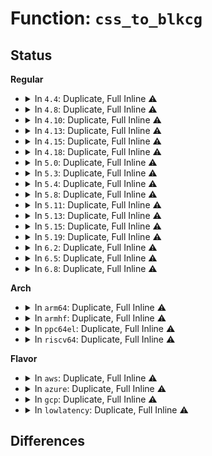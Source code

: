 # Function: <code>css_to_blkcg</code>

## Status
<b>Regular</b>
<ul>
<li>
<details>
<summary>In <code>4.4</code>: Duplicate, Full Inline ⚠️</summary>

**Collision:** Static Duplication

**Inline:** Full

**Transformation:** False

**Instances:**

```
In mm/backing-dev.c (0)
Location: include/linux/blk-cgroup.h:221
Inline: True
```
```
In block/blk-core.c (0)
Location: include/linux/blk-cgroup.h:221
Inline: True
```
```
In block/blk-cgroup.c (ffffffff813d7c99)
Location: include/linux/blk-cgroup.h:221
Inline: True
Inline callers:
  - block/blk-cgroup.c:blkg_create
```
```
In block/blk-throttle.c (0)
Location: include/linux/blk-cgroup.h:221
Inline: True
```
```
In block/cfq-iosched.c (ffffffff813de699)
Location: include/linux/blk-cgroup.h:221
Inline: True
Inline callers:
  - block/cfq-iosched.c:cfq_print_weight
  - block/cfq-iosched.c:cfq_print_leaf_weight
  - block/cfq-iosched.c:cfq_print_weight_on_dfl
```
</details>
</li>
<li>
<details>
<summary>In <code>4.8</code>: Duplicate, Full Inline ⚠️</summary>

**Collision:** Static Duplication

**Inline:** Full

**Transformation:** False

**Instances:**

```
In mm/backing-dev.c (0)
Location: include/linux/blk-cgroup.h:221
Inline: True
```
```
In block/blk-core.c (0)
Location: include/linux/blk-cgroup.h:221
Inline: True
```
```
In block/blk-cgroup.c (ffffffff8141d99d)
Location: include/linux/blk-cgroup.h:221
Inline: True
Inline callers:
  - block/blk-cgroup.c:blkg_create
```
```
In block/blk-throttle.c (0)
Location: include/linux/blk-cgroup.h:221
Inline: True
```
```
In block/cfq-iosched.c (ffffffff8142483b)
Location: include/linux/blk-cgroup.h:221
Inline: True
Inline callers:
  - block/cfq-iosched.c:cfq_print_weight_on_dfl
  - block/cfq-iosched.c:cfq_print_leaf_weight
  - block/cfq-iosched.c:cfq_print_weight
```
</details>
</li>
<li>
<details>
<summary>In <code>4.10</code>: Duplicate, Full Inline ⚠️</summary>

**Collision:** Static Duplication

**Inline:** Full

**Transformation:** False

**Instances:**

```
In mm/backing-dev.c (0)
Location: include/linux/blk-cgroup.h:221
Inline: True
```
```
In block/blk-core.c (0)
Location: include/linux/blk-cgroup.h:221
Inline: True
```
```
In block/blk-cgroup.c (ffffffff81438f5d)
Location: include/linux/blk-cgroup.h:221
Inline: True
Inline callers:
  - block/blk-cgroup.c:blkg_create
```
```
In block/blk-throttle.c (0)
Location: include/linux/blk-cgroup.h:221
Inline: True
```
```
In block/cfq-iosched.c (ffffffff81440248)
Location: include/linux/blk-cgroup.h:221
Inline: True
Inline callers:
  - block/cfq-iosched.c:cfq_print_weight_on_dfl
  - block/cfq-iosched.c:cfq_print_leaf_weight
  - block/cfq-iosched.c:cfq_print_weight
```
</details>
</li>
<li>
<details>
<summary>In <code>4.13</code>: Duplicate, Full Inline ⚠️</summary>

**Collision:** Static Duplication

**Inline:** Full

**Transformation:** False

**Instances:**

```
In mm/backing-dev.c (0)
Location: include/linux/blk-cgroup.h:221
Inline: True
```
```
In block/blk-core.c (0)
Location: include/linux/blk-cgroup.h:221
Inline: True
```
```
In block/blk-cgroup.c (ffffffff814479fc)
Location: include/linux/blk-cgroup.h:221
Inline: True
Inline callers:
  - block/blk-cgroup.c:blkg_conf_prep
  - block/blk-cgroup.c:blkg_conf_prep
  - block/blk-cgroup.c:blkg_lookup_create
  - block/blk-cgroup.c:blkg_create
```
```
In block/blk-throttle.c (0)
Location: include/linux/blk-cgroup.h:221
Inline: True
```
```
In block/cfq-iosched.c (ffffffff8144f4cd)
Location: include/linux/blk-cgroup.h:221
Inline: True
Inline callers:
  - block/cfq-iosched.c:cfq_print_weight_on_dfl
  - block/cfq-iosched.c:__cfq_set_weight
  - block/cfq-iosched.c:cfq_print_leaf_weight
  - block/cfq-iosched.c:cfq_print_weight
```
</details>
</li>
<li>
<details>
<summary>In <code>4.15</code>: Duplicate, Full Inline ⚠️</summary>

**Collision:** Static Duplication

**Inline:** Full

**Transformation:** False

**Instances:**

```
In mm/backing-dev.c (0)
Location: include/linux/blk-cgroup.h:223
Inline: True
```
```
In block/blk-core.c (0)
Location: include/linux/blk-cgroup.h:223
Inline: True
```
```
In block/blk-mq.c (0)
Location: include/linux/blk-cgroup.h:223
Inline: True
```
```
In block/blk-cgroup.c (ffffffff814745fc)
Location: include/linux/blk-cgroup.h:223
Inline: True
Inline callers:
  - block/blk-cgroup.c:blkg_conf_prep
  - block/blk-cgroup.c:blkg_conf_prep
  - block/blk-cgroup.c:blkg_lookup_create
  - block/blk-cgroup.c:blkg_create
```
```
In block/blk-throttle.c (0)
Location: include/linux/blk-cgroup.h:223
Inline: True
```
```
In block/cfq-iosched.c (ffffffff8147b60d)
Location: include/linux/blk-cgroup.h:223
Inline: True
Inline callers:
  - block/cfq-iosched.c:cfq_print_weight_on_dfl
  - block/cfq-iosched.c:__cfq_set_weight
  - block/cfq-iosched.c:cfq_print_leaf_weight
  - block/cfq-iosched.c:cfq_print_weight
```
</details>
</li>
<li>
<details>
<summary>In <code>4.18</code>: Duplicate, Full Inline ⚠️</summary>

**Collision:** Static Duplication

**Inline:** Full

**Transformation:** False

**Instances:**

```
In mm/backing-dev.c (ffffffff81218d27)
Location: include/linux/blk-cgroup.h:224
Inline: True
Inline callers:
  - mm/backing-dev.c:wb_get_create
```
```
In block/blk-core.c (ffffffff81482960)
Location: include/linux/blk-cgroup.h:224
Inline: True
Inline callers:
  - block/blk-core.c:generic_make_request_checks
  - block/blk-core.c:get_request
```
```
In block/blk-mq.c (ffffffff8148eb54)
Location: include/linux/blk-cgroup.h:224
Inline: True
Inline callers:
  - block/blk-mq.c:blk_mq_bio_to_request
```
```
In block/blk-cgroup.c (ffffffff814a8975)
Location: include/linux/blk-cgroup.h:224
Inline: True
Inline callers:
  - block/blk-cgroup.c:blkcg_css_free
  - block/blk-cgroup.c:blkcg_css_offline
  - block/blk-cgroup.c:blkcg_print_stat
  - block/blk-cgroup.c:blkg_conf_prep
  - block/blk-cgroup.c:blkg_conf_prep
  - block/blk-cgroup.c:blkg_rwstat_recursive_sum
  - block/blk-cgroup.c:blkg_stat_recursive_sum
  - block/blk-cgroup.c:blkg_print_stat_ios_recursive
  - block/blk-cgroup.c:blkg_print_stat_bytes_recursive
  - block/blk-cgroup.c:blkg_print_stat_ios
  - block/blk-cgroup.c:blkg_print_stat_bytes
  - block/blk-cgroup.c:blkcg_reset_stats
  - block/blk-cgroup.c:blkg_lookup_create
  - block/blk-cgroup.c:blkg_lookup_create
  - block/blk-cgroup.c:blkg_create
  - block/blk-cgroup.c:blkg_create
```
```
In block/blk-throttle.c (ffffffff814ad020)
Location: include/linux/blk-cgroup.h:224
Inline: True
Inline callers:
  - block/blk-throttle.c:blk_throtl_drain
  - block/blk-throttle.c:throtl_upgrade_state
  - block/blk-throttle.c:tg_set_limit
  - block/blk-throttle.c:tg_print_limit
  - block/blk-throttle.c:tg_conf_updated
  - block/blk-throttle.c:tg_print_conf_uint
  - block/blk-throttle.c:tg_print_conf_u64
```
```
In block/cfq-iosched.c (ffffffff814b2767)
Location: include/linux/blk-cgroup.h:224
Inline: True
Inline callers:
  - block/cfq-iosched.c:cfq_set_request
  - block/cfq-iosched.c:cfq_get_queue
  - block/cfq-iosched.c:cfq_print_weight_on_dfl
  - block/cfq-iosched.c:cfqg_print_stat_sectors_recursive
  - block/cfq-iosched.c:cfqg_print_stat_sectors
  - block/cfq-iosched.c:cfqg_print_rwstat_recursive
  - block/cfq-iosched.c:cfqg_print_stat_recursive
  - block/cfq-iosched.c:cfqg_print_rwstat
  - block/cfq-iosched.c:cfqg_print_stat
  - block/cfq-iosched.c:__cfq_set_weight
  - block/cfq-iosched.c:cfq_print_leaf_weight
  - block/cfq-iosched.c:cfq_print_weight
  - block/cfq-iosched.c:cfqg_print_leaf_weight_device
  - block/cfq-iosched.c:cfqg_print_weight_device
```
</details>
</li>
<li>
<details>
<summary>In <code>5.0</code>: Duplicate, Full Inline ⚠️</summary>

**Collision:** Static Duplication

**Inline:** Full

**Transformation:** False

**Instances:**

```
In mm/backing-dev.c (ffffffff8122bb77)
Location: include/linux/blk-cgroup.h:250
Inline: True
Inline callers:
  - mm/backing-dev.c:wb_get_create
  - mm/backing-dev.c:cgwb_release_workfn
```
```
In block/bio.c (ffffffff814982fa)
Location: include/linux/blk-cgroup.h:250
Inline: True
Inline callers:
  - block/bio.c:bio_associate_blkg_from_css
```
```
In block/blk-cgroup.c (ffffffff814c3389)
Location: include/linux/blk-cgroup.h:250
Inline: True
Inline callers:
  - block/blk-cgroup.c:blkcg_maybe_throttle_current
  - block/blk-cgroup.c:blkcg_css_free
  - block/blk-cgroup.c:blkcg_css_offline
  - block/blk-cgroup.c:blkcg_print_stat
  - block/blk-cgroup.c:blkg_conf_prep
  - block/blk-cgroup.c:blkg_conf_prep
  - block/blk-cgroup.c:blkg_rwstat_recursive_sum
  - block/blk-cgroup.c:blkg_stat_recursive_sum
  - block/blk-cgroup.c:blkg_print_stat_ios_recursive
  - block/blk-cgroup.c:blkg_print_stat_bytes_recursive
  - block/blk-cgroup.c:blkg_print_stat_ios
  - block/blk-cgroup.c:blkg_print_stat_bytes
  - block/blk-cgroup.c:blkcg_reset_stats
  - block/blk-cgroup.c:blkg_create
  - block/blk-cgroup.c:blkg_create
```
```
In block/blk-throttle.c (ffffffff814c73b0)
Location: include/linux/blk-cgroup.h:250
Inline: True
Inline callers:
  - block/blk-throttle.c:blk_throtl_drain
  - block/blk-throttle.c:throtl_upgrade_state
  - block/blk-throttle.c:tg_set_limit
  - block/blk-throttle.c:tg_print_limit
  - block/blk-throttle.c:tg_conf_updated
  - block/blk-throttle.c:tg_print_conf_uint
  - block/blk-throttle.c:tg_print_conf_u64
```
</details>
</li>
<li>
<details>
<summary>In <code>5.3</code>: Duplicate, Full Inline ⚠️</summary>

**Collision:** Static Duplication

**Inline:** Full

**Transformation:** False

**Instances:**

```
In mm/backing-dev.c (ffffffff8123b854)
Location: include/linux/blk-cgroup.h:257
Inline: True
Inline callers:
  - mm/backing-dev.c:wb_get_create
  - mm/backing-dev.c:cgwb_release_workfn
```
```
In block/bio.c (ffffffff814c617a)
Location: include/linux/blk-cgroup.h:257
Inline: True
Inline callers:
  - block/bio.c:bio_associate_blkg_from_css
```
```
In block/blk-cgroup.c (ffffffff814f1a79)
Location: include/linux/blk-cgroup.h:257
Inline: True
Inline callers:
  - block/blk-cgroup.c:blkcg_maybe_throttle_current
  - block/blk-cgroup.c:blkcg_css_free
  - block/blk-cgroup.c:blkcg_css_offline
  - block/blk-cgroup.c:blkcg_print_stat
  - block/blk-cgroup.c:blkg_conf_prep
  - block/blk-cgroup.c:blkg_conf_prep
  - block/blk-cgroup.c:blkg_rwstat_recursive_sum
  - block/blk-cgroup.c:blkg_print_stat_ios_recursive
  - block/blk-cgroup.c:blkg_print_stat_bytes_recursive
  - block/blk-cgroup.c:blkg_print_stat_ios
  - block/blk-cgroup.c:blkg_print_stat_bytes
  - block/blk-cgroup.c:blkcg_reset_stats
  - block/blk-cgroup.c:blkg_create
  - block/blk-cgroup.c:blkg_create
```
```
In block/blk-throttle.c (ffffffff814f5bd5)
Location: include/linux/blk-cgroup.h:257
Inline: True
Inline callers:
  - block/blk-throttle.c:blk_throtl_drain
  - block/blk-throttle.c:throtl_upgrade_state
  - block/blk-throttle.c:tg_set_limit
  - block/blk-throttle.c:tg_print_limit
  - block/blk-throttle.c:tg_conf_updated
  - block/blk-throttle.c:tg_print_conf_uint
  - block/blk-throttle.c:tg_print_conf_u64
```
</details>
</li>
<li>
<details>
<summary>In <code>5.4</code>: Duplicate, Full Inline ⚠️</summary>

**Collision:** Static Duplication

**Inline:** Full

**Transformation:** False

**Instances:**

```
In mm/backing-dev.c (ffffffff81249cec)
Location: include/linux/blk-cgroup.h:259
Inline: True
Inline callers:
  - mm/backing-dev.c:wb_get_create
  - mm/backing-dev.c:cgwb_release_workfn
```
```
In block/bio.c (ffffffff814de57a)
Location: include/linux/blk-cgroup.h:259
Inline: True
Inline callers:
  - block/bio.c:bio_associate_blkg_from_css
```
```
In block/blk-cgroup.c (ffffffff8150b060)
Location: include/linux/blk-cgroup.h:259
Inline: True
Inline callers:
  - block/blk-cgroup.c:blkcg_maybe_throttle_current
  - block/blk-cgroup.c:blkcg_css_free
  - block/blk-cgroup.c:blkcg_css_offline
  - block/blk-cgroup.c:blkcg_print_stat
  - block/blk-cgroup.c:blkg_conf_prep
  - block/blk-cgroup.c:blkg_conf_prep
  - block/blk-cgroup.c:blkg_rwstat_recursive_sum
  - block/blk-cgroup.c:blkg_print_stat_ios_recursive
  - block/blk-cgroup.c:blkg_print_stat_bytes_recursive
  - block/blk-cgroup.c:blkg_print_stat_ios
  - block/blk-cgroup.c:blkg_print_stat_bytes
  - block/blk-cgroup.c:blkcg_reset_stats
  - block/blk-cgroup.c:blkg_create
  - block/blk-cgroup.c:blkg_create
```
```
In block/blk-throttle.c (ffffffff8150f34e)
Location: include/linux/blk-cgroup.h:259
Inline: True
Inline callers:
  - block/blk-throttle.c:blk_throtl_drain
  - block/blk-throttle.c:throtl_upgrade_state
  - block/blk-throttle.c:tg_set_limit
  - block/blk-throttle.c:tg_print_limit
  - block/blk-throttle.c:tg_conf_updated
  - block/blk-throttle.c:tg_print_conf_uint
  - block/blk-throttle.c:tg_print_conf_u64
```
```
In block/blk-iocost.c (ffffffff81510437)
Location: include/linux/blk-cgroup.h:259
Inline: True
Inline callers:
  - block/blk-iocost.c:ioc_cost_model_show
  - block/blk-iocost.c:ioc_qos_show
  - block/blk-iocost.c:ioc_weight_write
  - block/blk-iocost.c:ioc_weight_show
```
</details>
</li>
<li>
<details>
<summary>In <code>5.8</code>: Duplicate, Full Inline ⚠️</summary>

**Collision:** Static Duplication

**Inline:** Full

**Transformation:** False

**Instances:**

```
In mm/backing-dev.c (ffffffff81277f10)
Location: include/linux/blk-cgroup.h:237
Inline: True
Inline callers:
  - mm/backing-dev.c:cgwb_create
  - mm/backing-dev.c:cgwb_release_workfn
  - mm/backing-dev.c:cgwb_release_workfn
```
```
In block/bio.c (ffffffff8153ea9b)
Location: include/linux/blk-cgroup.h:237
Inline: True
Inline callers:
  - block/bio.c:bio_associate_blkg
  - block/bio.c:bio_associate_blkg_from_page
```
```
In block/blk-cgroup.c (ffffffff8156bfc3)
Location: include/linux/blk-cgroup.h:237
Inline: True
Inline callers:
  - block/blk-cgroup.c:blkcg_maybe_throttle_current
  - block/blk-cgroup.c:blkcg_rstat_flush
  - block/blk-cgroup.c:blkcg_css_online
  - block/blk-cgroup.c:blkcg_css_online
  - block/blk-cgroup.c:blkcg_css_free
  - block/blk-cgroup.c:blkcg_css_offline
  - block/blk-cgroup.c:blkcg_css_offline
  - block/blk-cgroup.c:blkcg_print_stat
  - block/blk-cgroup.c:blkg_conf_prep
  - block/blk-cgroup.c:blkg_conf_prep
  - block/blk-cgroup.c:blkcg_reset_stats
  - block/blk-cgroup.c:blkg_create
  - block/blk-cgroup.c:blkg_create
```
```
In block/blk-cgroup-rwstat.c (ffffffff8156c3af)
Location: include/linux/blk-cgroup.h:237
Inline: True
Inline callers:
  - block/blk-cgroup-rwstat.c:blkg_rwstat_recursive_sum
```
```
In block/blk-throttle.c (ffffffff8156ee49)
Location: include/linux/blk-cgroup.h:237
Inline: True
Inline callers:
  - block/blk-throttle.c:throtl_upgrade_state
  - block/blk-throttle.c:tg_set_limit
  - block/blk-throttle.c:tg_print_limit
  - block/blk-throttle.c:tg_print_rwstat_recursive
  - block/blk-throttle.c:tg_print_rwstat
  - block/blk-throttle.c:tg_conf_updated
  - block/blk-throttle.c:tg_print_conf_uint
  - block/blk-throttle.c:tg_print_conf_u64
  - block/blk-throttle.c:blk_throtl_update_limit_valid
```
```
In block/blk-iocost.c (ffffffff81571757)
Location: include/linux/blk-cgroup.h:237
Inline: True
Inline callers:
  - block/blk-iocost.c:ioc_cost_model_show
  - block/blk-iocost.c:ioc_qos_show
  - block/blk-iocost.c:ioc_weight_write
  - block/blk-iocost.c:ioc_weight_show
```
</details>
</li>
<li>
<details>
<summary>In <code>5.11</code>: Duplicate, Full Inline ⚠️</summary>

**Collision:** Static Duplication

**Inline:** Full

**Transformation:** False

**Instances:**

```
In mm/backing-dev.c (ffffffff81282690)
Location: include/linux/blk-cgroup.h:227
Inline: True
Inline callers:
  - mm/backing-dev.c:cgwb_create
  - mm/backing-dev.c:cgwb_release_workfn
  - mm/backing-dev.c:cgwb_release_workfn
```
```
In block/blk-cgroup.c (ffffffff81586cd8)
Location: include/linux/blk-cgroup.h:227
Inline: True
Inline callers:
  - block/blk-cgroup.c:blkcg_maybe_throttle_current
  - block/blk-cgroup.c:blkcg_css_online
  - block/blk-cgroup.c:blkcg_css_online
  - block/blk-cgroup.c:blkcg_css_free
  - block/blk-cgroup.c:blkcg_css_offline
  - block/blk-cgroup.c:blkcg_css_offline
  - block/blk-cgroup.c:blkcg_print_stat
  - block/blk-cgroup.c:blkcg_rstat_flush
  - block/blk-cgroup.c:blkg_conf_prep
  - block/blk-cgroup.c:blkg_conf_prep
  - block/blk-cgroup.c:blkcg_reset_stats
  - block/blk-cgroup.c:blkg_lookup_create
  - block/blk-cgroup.c:blkg_lookup_create
  - block/blk-cgroup.c:blkg_create
  - block/blk-cgroup.c:blkg_create
```
```
In block/blk-cgroup-rwstat.c (ffffffff81587176)
Location: include/linux/blk-cgroup.h:227
Inline: True
Inline callers:
  - block/blk-cgroup-rwstat.c:blkg_rwstat_recursive_sum
```
```
In block/blk-throttle.c (ffffffff81589bfe)
Location: include/linux/blk-cgroup.h:227
Inline: True
Inline callers:
  - block/blk-throttle.c:throtl_upgrade_state
  - block/blk-throttle.c:tg_set_limit
  - block/blk-throttle.c:tg_print_limit
  - block/blk-throttle.c:tg_print_rwstat_recursive
  - block/blk-throttle.c:tg_print_rwstat
  - block/blk-throttle.c:tg_conf_updated
  - block/blk-throttle.c:tg_print_conf_uint
  - block/blk-throttle.c:tg_print_conf_u64
```
```
In block/blk-iocost.c (ffffffff8158c817)
Location: include/linux/blk-cgroup.h:227
Inline: True
Inline callers:
  - block/blk-iocost.c:ioc_cost_model_show
  - block/blk-iocost.c:ioc_qos_show
  - block/blk-iocost.c:ioc_weight_write
  - block/blk-iocost.c:ioc_weight_show
```
</details>
</li>
<li>
<details>
<summary>In <code>5.13</code>: Duplicate, Full Inline ⚠️</summary>

**Collision:** Static Duplication

**Inline:** Full

**Transformation:** False

**Instances:**

```
In mm/backing-dev.c (ffffffff812877a0)
Location: include/linux/blk-cgroup.h:227
Inline: True
Inline callers:
  - mm/backing-dev.c:cgwb_create
  - mm/backing-dev.c:cgwb_release_workfn
  - mm/backing-dev.c:cgwb_release_workfn
```
```
In block/blk-cgroup.c (ffffffff8158da18)
Location: include/linux/blk-cgroup.h:227
Inline: True
Inline callers:
  - block/blk-cgroup.c:blkcg_maybe_throttle_current
  - block/blk-cgroup.c:blkcg_css_online
  - block/blk-cgroup.c:blkcg_css_online
  - block/blk-cgroup.c:blkcg_css_free
  - block/blk-cgroup.c:blkcg_css_offline
  - block/blk-cgroup.c:blkcg_css_offline
  - block/blk-cgroup.c:blkcg_print_stat
  - block/blk-cgroup.c:blkg_conf_prep
  - block/blk-cgroup.c:blkg_conf_prep
  - block/blk-cgroup.c:blkcg_reset_stats
  - block/blk-cgroup.c:blkg_create
  - block/blk-cgroup.c:blkg_create
```
```
In block/blk-cgroup-rwstat.c (ffffffff8158dfc6)
Location: include/linux/blk-cgroup.h:227
Inline: True
Inline callers:
  - block/blk-cgroup-rwstat.c:blkg_rwstat_recursive_sum
```
```
In block/blk-throttle.c (ffffffff815905fe)
Location: include/linux/blk-cgroup.h:227
Inline: True
Inline callers:
  - block/blk-throttle.c:throtl_upgrade_state
  - block/blk-throttle.c:tg_set_limit
  - block/blk-throttle.c:tg_print_limit
  - block/blk-throttle.c:tg_print_rwstat_recursive
  - block/blk-throttle.c:tg_print_rwstat
  - block/blk-throttle.c:tg_conf_updated
  - block/blk-throttle.c:tg_print_conf_uint
  - block/blk-throttle.c:tg_print_conf_u64
```
```
In block/blk-iocost.c (ffffffff81593557)
Location: include/linux/blk-cgroup.h:227
Inline: True
Inline callers:
  - block/blk-iocost.c:ioc_cost_model_show
  - block/blk-iocost.c:ioc_qos_show
  - block/blk-iocost.c:ioc_weight_write
  - block/blk-iocost.c:ioc_weight_show
```
</details>
</li>
<li>
<details>
<summary>In <code>5.15</code>: Duplicate, Full Inline ⚠️</summary>

**Collision:** Static Duplication

**Inline:** Full

**Transformation:** False

**Instances:**

```
In mm/backing-dev.c (ffffffff812c6f00)
Location: include/linux/blk-cgroup.h:232
Inline: True
Inline callers:
  - mm/backing-dev.c:cgwb_create
  - mm/backing-dev.c:cgwb_release_workfn
  - mm/backing-dev.c:cgwb_release_workfn
```
```
In block/blk-cgroup.c (ffffffff815f3488)
Location: include/linux/blk-cgroup.h:232
Inline: True
Inline callers:
  - block/blk-cgroup.c:blkcg_maybe_throttle_current
  - block/blk-cgroup.c:blkcg_css_online
  - block/blk-cgroup.c:blkcg_css_online
  - block/blk-cgroup.c:blkcg_css_free
  - block/blk-cgroup.c:blkcg_css_offline
  - block/blk-cgroup.c:blkcg_css_offline
  - block/blk-cgroup.c:blkcg_print_stat
  - block/blk-cgroup.c:blkg_conf_prep
  - block/blk-cgroup.c:blkg_conf_prep
  - block/blk-cgroup.c:blkcg_reset_stats
  - block/blk-cgroup.c:blkg_create
  - block/blk-cgroup.c:blkg_create
```
```
In block/blk-cgroup-rwstat.c (ffffffff815f3b35)
Location: include/linux/blk-cgroup.h:232
Inline: True
Inline callers:
  - block/blk-cgroup-rwstat.c:blkg_rwstat_recursive_sum
```
```
In block/blk-throttle.c (ffffffff815f75a0)
Location: include/linux/blk-cgroup.h:232
Inline: True
Inline callers:
  - block/blk-throttle.c:throtl_upgrade_state
  - block/blk-throttle.c:tg_set_limit
  - block/blk-throttle.c:tg_print_limit
  - block/blk-throttle.c:tg_print_rwstat_recursive
  - block/blk-throttle.c:tg_print_rwstat
  - block/blk-throttle.c:tg_conf_updated
  - block/blk-throttle.c:tg_print_conf_uint
  - block/blk-throttle.c:tg_print_conf_u64
```
```
In block/blk-ioprio.c (ffffffff815f9433)
Location: include/linux/blk-cgroup.h:232
Inline: True
Inline callers:
  - block/blk-ioprio.c:ioprio_set_prio_policy
  - block/blk-ioprio.c:ioprio_show_prio_policy
```
```
In block/blk-iocost.c (ffffffff815fa6e7)
Location: include/linux/blk-cgroup.h:232
Inline: True
Inline callers:
  - block/blk-iocost.c:ioc_cost_model_show
  - block/blk-iocost.c:ioc_qos_show
  - block/blk-iocost.c:ioc_weight_write
  - block/blk-iocost.c:ioc_weight_show
```
</details>
</li>
<li>
<details>
<summary>In <code>5.19</code>: Duplicate, Full Inline ⚠️</summary>

**Collision:** Static Duplication

**Inline:** Full

**Transformation:** False

**Instances:**

```
In block/blk-cgroup.c (0)
Location: block/blk-cgroup.h:108
Inline: True
```
```
In block/blk-cgroup-rwstat.c (0)
Location: block/blk-cgroup.h:108
Inline: True
```
```
In block/blk-cgroup-fc-appid.c (0)
Location: block/blk-cgroup.h:108
Inline: True
```
```
In block/blk-throttle.c (0)
Location: block/blk-cgroup.h:108
Inline: True
```
```
In block/blk-ioprio.c (0)
Location: block/blk-cgroup.h:108
Inline: True
```
```
In block/blk-iocost.c (0)
Location: block/blk-cgroup.h:108
Inline: True
```
</details>
</li>
<li>
<details>
<summary>In <code>6.2</code>: Duplicate, Full Inline ⚠️</summary>

**Collision:** Static Duplication

**Inline:** Full

**Transformation:** False

**Instances:**

```
In block/blk-cgroup.c (0)
Location: block/blk-cgroup.h:118
Inline: True
```
```
In block/blk-cgroup-rwstat.c (0)
Location: block/blk-cgroup.h:118
Inline: True
```
```
In block/blk-cgroup-fc-appid.c (0)
Location: block/blk-cgroup.h:118
Inline: True
```
```
In block/blk-throttle.c (0)
Location: block/blk-cgroup.h:118
Inline: True
```
```
In block/blk-ioprio.c (0)
Location: block/blk-cgroup.h:118
Inline: True
```
```
In block/blk-iocost.c (0)
Location: block/blk-cgroup.h:118
Inline: True
```
</details>
</li>
<li>
<details>
<summary>In <code>6.5</code>: Duplicate, Full Inline ⚠️</summary>

**Collision:** Static Duplication

**Inline:** Full

**Transformation:** False

**Instances:**

```
In block/blk-cgroup.c (0)
Location: block/blk-cgroup.h:119
Inline: True
```
```
In block/blk-cgroup-rwstat.c (0)
Location: block/blk-cgroup.h:119
Inline: True
```
```
In block/blk-cgroup-fc-appid.c (0)
Location: block/blk-cgroup.h:119
Inline: True
```
```
In block/blk-throttle.c (0)
Location: block/blk-cgroup.h:119
Inline: True
```
```
In block/blk-ioprio.c (0)
Location: block/blk-cgroup.h:119
Inline: True
```
```
In block/blk-iocost.c (0)
Location: block/blk-cgroup.h:119
Inline: True
```
</details>
</li>
<li>
<details>
<summary>In <code>6.8</code>: Duplicate, Full Inline ⚠️</summary>

**Collision:** Static Duplication

**Inline:** Full

**Transformation:** False

**Instances:**

```
In block/blk-cgroup.c (0)
Location: block/blk-cgroup.h:119
Inline: True
```
```
In block/blk-cgroup-rwstat.c (0)
Location: block/blk-cgroup.h:119
Inline: True
```
```
In block/blk-cgroup-fc-appid.c (0)
Location: block/blk-cgroup.h:119
Inline: True
```
```
In block/blk-throttle.c (0)
Location: block/blk-cgroup.h:119
Inline: True
```
```
In block/blk-ioprio.c (0)
Location: block/blk-cgroup.h:119
Inline: True
```
```
In block/blk-iocost.c (0)
Location: block/blk-cgroup.h:119
Inline: True
```
</details>
</li>
</ul>
<b>Arch</b>
<ul>
<li>
<details>
<summary>In <code>arm64</code>: Duplicate, Full Inline ⚠️</summary>

**Collision:** Static Duplication

**Inline:** Full

**Transformation:** False

**Instances:**

```
In mm/backing-dev.c (ffff8000102df470)
Location: include/linux/blk-cgroup.h:259
Inline: True
Inline callers:
  - mm/backing-dev.c:wb_get_create
  - mm/backing-dev.c:cgwb_release_workfn
```
```
In block/bio.c (ffff8000105db9c0)
Location: include/linux/blk-cgroup.h:259
Inline: True
Inline callers:
  - block/bio.c:bio_associate_blkg_from_css
```
```
In block/blk-cgroup.c (ffff80001060e9b8)
Location: include/linux/blk-cgroup.h:259
Inline: True
Inline callers:
  - block/blk-cgroup.c:blkcg_maybe_throttle_current
  - block/blk-cgroup.c:blkcg_css_free
  - block/blk-cgroup.c:blkcg_css_offline
  - block/blk-cgroup.c:blkcg_print_stat
  - block/blk-cgroup.c:blkg_conf_prep
  - block/blk-cgroup.c:blkg_conf_prep
  - block/blk-cgroup.c:blkg_rwstat_recursive_sum
  - block/blk-cgroup.c:blkg_print_stat_ios_recursive
  - block/blk-cgroup.c:blkg_print_stat_bytes_recursive
  - block/blk-cgroup.c:blkg_print_stat_ios
  - block/blk-cgroup.c:blkg_print_stat_bytes
  - block/blk-cgroup.c:blkcg_reset_stats
  - block/blk-cgroup.c:blkg_create
  - block/blk-cgroup.c:blkg_create
```
```
In block/blk-throttle.c (ffff800010612f20)
Location: include/linux/blk-cgroup.h:259
Inline: True
Inline callers:
  - block/blk-throttle.c:blk_throtl_drain
  - block/blk-throttle.c:throtl_upgrade_state
  - block/blk-throttle.c:tg_set_limit
  - block/blk-throttle.c:tg_print_limit
  - block/blk-throttle.c:tg_conf_updated
  - block/blk-throttle.c:tg_print_conf_uint
  - block/blk-throttle.c:tg_print_conf_u64
```
```
In block/blk-iocost.c (ffff800010613bf0)
Location: include/linux/blk-cgroup.h:259
Inline: True
Inline callers:
  - block/blk-iocost.c:ioc_cost_model_show
  - block/blk-iocost.c:ioc_qos_show
  - block/blk-iocost.c:ioc_weight_write
  - block/blk-iocost.c:ioc_weight_show
```
</details>
</li>
<li>
<details>
<summary>In <code>armhf</code>: Duplicate, Full Inline ⚠️</summary>

**Collision:** Static Duplication

**Inline:** Full

**Transformation:** False

**Instances:**

```
In mm/backing-dev.c (c05042f4)
Location: include/linux/blk-cgroup.h:259
Inline: True
Inline callers:
  - mm/backing-dev.c:wb_get_create
  - mm/backing-dev.c:cgwb_release_workfn
```
```
In block/bio.c (c0788570)
Location: include/linux/blk-cgroup.h:259
Inline: True
Inline callers:
  - block/bio.c:bio_associate_blkg_from_css
```
```
In block/blk-cgroup.c (c07b9228)
Location: include/linux/blk-cgroup.h:259
Inline: True
Inline callers:
  - block/blk-cgroup.c:blkcg_maybe_throttle_current
  - block/blk-cgroup.c:blkcg_css_free
  - block/blk-cgroup.c:blkcg_css_offline
  - block/blk-cgroup.c:blkcg_print_stat
  - block/blk-cgroup.c:blkg_conf_prep
  - block/blk-cgroup.c:blkg_conf_prep
  - block/blk-cgroup.c:blkg_rwstat_recursive_sum
  - block/blk-cgroup.c:blkg_print_stat_ios_recursive
  - block/blk-cgroup.c:blkg_print_stat_bytes_recursive
  - block/blk-cgroup.c:blkg_print_stat_ios
  - block/blk-cgroup.c:blkg_print_stat_bytes
  - block/blk-cgroup.c:blkcg_reset_stats
  - block/blk-cgroup.c:blkg_create
  - block/blk-cgroup.c:blkg_create
```
```
In block/blk-throttle.c (c07bd89c)
Location: include/linux/blk-cgroup.h:259
Inline: True
Inline callers:
  - block/blk-throttle.c:blk_throtl_drain
  - block/blk-throttle.c:throtl_upgrade_state
  - block/blk-throttle.c:tg_set_limit
  - block/blk-throttle.c:tg_print_limit
  - block/blk-throttle.c:tg_conf_updated
  - block/blk-throttle.c:tg_print_conf_uint
  - block/blk-throttle.c:tg_print_conf_u64
  - block/blk-throttle.c:blk_throtl_update_limit_valid
```
```
In block/blk-iocost.c (c07bf428)
Location: include/linux/blk-cgroup.h:259
Inline: True
Inline callers:
  - block/blk-iocost.c:ioc_cost_model_show
  - block/blk-iocost.c:ioc_qos_show
  - block/blk-iocost.c:ioc_weight_write
  - block/blk-iocost.c:ioc_weight_show
```
</details>
</li>
<li>
<details>
<summary>In <code>ppc64el</code>: Duplicate, Full Inline ⚠️</summary>

**Collision:** Static Duplication

**Inline:** Full

**Transformation:** False

**Instances:**

```
In mm/backing-dev.c (c00000000039efe0)
Location: include/linux/blk-cgroup.h:259
Inline: True
Inline callers:
  - mm/backing-dev.c:wb_get_create
  - mm/backing-dev.c:cgwb_release_workfn
```
```
In block/bio.c (c00000000076b934)
Location: include/linux/blk-cgroup.h:259
Inline: True
Inline callers:
  - block/bio.c:bio_associate_blkg_from_css
```
```
In block/blk-cgroup.c (c0000000007abf98)
Location: include/linux/blk-cgroup.h:259
Inline: True
Inline callers:
  - block/blk-cgroup.c:blkcg_maybe_throttle_current
  - block/blk-cgroup.c:blkcg_css_free
  - block/blk-cgroup.c:blkcg_css_offline
  - block/blk-cgroup.c:blkcg_print_stat
  - block/blk-cgroup.c:blkg_conf_prep
  - block/blk-cgroup.c:blkg_conf_prep
  - block/blk-cgroup.c:blkg_rwstat_recursive_sum
  - block/blk-cgroup.c:blkg_print_stat_ios_recursive
  - block/blk-cgroup.c:blkg_print_stat_bytes_recursive
  - block/blk-cgroup.c:blkg_print_stat_ios
  - block/blk-cgroup.c:blkg_print_stat_bytes
  - block/blk-cgroup.c:blkcg_reset_stats
  - block/blk-cgroup.c:blkg_create
  - block/blk-cgroup.c:blkg_create
```
```
In block/blk-throttle.c (c0000000007b157c)
Location: include/linux/blk-cgroup.h:259
Inline: True
Inline callers:
  - block/blk-throttle.c:blk_throtl_drain
  - block/blk-throttle.c:throtl_upgrade_state
  - block/blk-throttle.c:tg_set_limit
  - block/blk-throttle.c:tg_print_limit
  - block/blk-throttle.c:tg_conf_updated
  - block/blk-throttle.c:tg_print_conf_uint
  - block/blk-throttle.c:tg_print_conf_u64
```
```
In block/blk-iocost.c (c0000000007b2f30)
Location: include/linux/blk-cgroup.h:259
Inline: True
Inline callers:
  - block/blk-iocost.c:ioc_cost_model_show
  - block/blk-iocost.c:ioc_qos_show
  - block/blk-iocost.c:ioc_weight_write
  - block/blk-iocost.c:ioc_weight_show
```
</details>
</li>
<li>
<details>
<summary>In <code>riscv64</code>: Duplicate, Full Inline ⚠️</summary>

**Collision:** Static Duplication

**Inline:** Full

**Transformation:** False

**Instances:**

```
In mm/backing-dev.c (0)
Location: include/linux/blk-cgroup.h:259
Inline: True
```
```
In block/bio.c (0)
Location: include/linux/blk-cgroup.h:259
Inline: True
```
```
In block/blk-cgroup.c (ffffffe000446e28)
Location: include/linux/blk-cgroup.h:259
Inline: True
Inline callers:
  - block/blk-cgroup.c:blkcg_maybe_throttle_current
  - block/blk-cgroup.c:blkg_conf_prep
  - block/blk-cgroup.c:blkg_conf_prep
  - block/blk-cgroup.c:blkg_create
```
```
In block/blk-throttle.c (0)
Location: include/linux/blk-cgroup.h:259
Inline: True
```
```
In block/blk-iocost.c (ffffffe00044ca34)
Location: include/linux/blk-cgroup.h:259
Inline: True
Inline callers:
  - block/blk-iocost.c:ioc_weight_write
  - block/blk-iocost.c:ioc_weight_show
```
</details>
</li>
</ul>
<b>Flavor</b>
<ul>
<li>
<details>
<summary>In <code>aws</code>: Duplicate, Full Inline ⚠️</summary>

**Collision:** Static Duplication

**Inline:** Full

**Transformation:** False

**Instances:**

```
In mm/backing-dev.c (ffffffff8124233c)
Location: include/linux/blk-cgroup.h:259
Inline: True
Inline callers:
  - mm/backing-dev.c:wb_get_create
  - mm/backing-dev.c:cgwb_release_workfn
```
```
In block/bio.c (ffffffff814d6b5a)
Location: include/linux/blk-cgroup.h:259
Inline: True
Inline callers:
  - block/bio.c:bio_associate_blkg_from_css
```
```
In block/blk-cgroup.c (ffffffff81503640)
Location: include/linux/blk-cgroup.h:259
Inline: True
Inline callers:
  - block/blk-cgroup.c:blkcg_maybe_throttle_current
  - block/blk-cgroup.c:blkcg_css_free
  - block/blk-cgroup.c:blkcg_css_offline
  - block/blk-cgroup.c:blkcg_print_stat
  - block/blk-cgroup.c:blkg_conf_prep
  - block/blk-cgroup.c:blkg_conf_prep
  - block/blk-cgroup.c:blkg_rwstat_recursive_sum
  - block/blk-cgroup.c:blkg_print_stat_ios_recursive
  - block/blk-cgroup.c:blkg_print_stat_bytes_recursive
  - block/blk-cgroup.c:blkg_print_stat_ios
  - block/blk-cgroup.c:blkg_print_stat_bytes
  - block/blk-cgroup.c:blkcg_reset_stats
  - block/blk-cgroup.c:blkg_create
  - block/blk-cgroup.c:blkg_create
```
```
In block/blk-throttle.c (ffffffff8150792e)
Location: include/linux/blk-cgroup.h:259
Inline: True
Inline callers:
  - block/blk-throttle.c:blk_throtl_drain
  - block/blk-throttle.c:throtl_upgrade_state
  - block/blk-throttle.c:tg_set_limit
  - block/blk-throttle.c:tg_print_limit
  - block/blk-throttle.c:tg_conf_updated
  - block/blk-throttle.c:tg_print_conf_uint
  - block/blk-throttle.c:tg_print_conf_u64
```
```
In block/blk-iocost.c (ffffffff81508a17)
Location: include/linux/blk-cgroup.h:259
Inline: True
Inline callers:
  - block/blk-iocost.c:ioc_cost_model_show
  - block/blk-iocost.c:ioc_qos_show
  - block/blk-iocost.c:ioc_weight_write
  - block/blk-iocost.c:ioc_weight_show
```
</details>
</li>
<li>
<details>
<summary>In <code>azure</code>: Duplicate, Full Inline ⚠️</summary>

**Collision:** Static Duplication

**Inline:** Full

**Transformation:** False

**Instances:**

```
In mm/backing-dev.c (ffffffff8123530c)
Location: include/linux/blk-cgroup.h:259
Inline: True
Inline callers:
  - mm/backing-dev.c:wb_get_create
  - mm/backing-dev.c:cgwb_release_workfn
```
```
In block/bio.c (ffffffff814c751a)
Location: include/linux/blk-cgroup.h:259
Inline: True
Inline callers:
  - block/bio.c:bio_associate_blkg_from_css
```
```
In block/blk-cgroup.c (ffffffff814f3b00)
Location: include/linux/blk-cgroup.h:259
Inline: True
Inline callers:
  - block/blk-cgroup.c:blkcg_maybe_throttle_current
  - block/blk-cgroup.c:blkcg_css_free
  - block/blk-cgroup.c:blkcg_css_offline
  - block/blk-cgroup.c:blkcg_print_stat
  - block/blk-cgroup.c:blkg_conf_prep
  - block/blk-cgroup.c:blkg_conf_prep
  - block/blk-cgroup.c:blkg_rwstat_recursive_sum
  - block/blk-cgroup.c:blkg_print_stat_ios_recursive
  - block/blk-cgroup.c:blkg_print_stat_bytes_recursive
  - block/blk-cgroup.c:blkg_print_stat_ios
  - block/blk-cgroup.c:blkg_print_stat_bytes
  - block/blk-cgroup.c:blkcg_reset_stats
  - block/blk-cgroup.c:blkg_create
  - block/blk-cgroup.c:blkg_create
```
```
In block/blk-throttle.c (ffffffff814f7dee)
Location: include/linux/blk-cgroup.h:259
Inline: True
Inline callers:
  - block/blk-throttle.c:blk_throtl_drain
  - block/blk-throttle.c:throtl_upgrade_state
  - block/blk-throttle.c:tg_set_limit
  - block/blk-throttle.c:tg_print_limit
  - block/blk-throttle.c:tg_conf_updated
  - block/blk-throttle.c:tg_print_conf_uint
  - block/blk-throttle.c:tg_print_conf_u64
```
```
In block/blk-iocost.c (ffffffff814f8ec7)
Location: include/linux/blk-cgroup.h:259
Inline: True
Inline callers:
  - block/blk-iocost.c:ioc_cost_model_show
  - block/blk-iocost.c:ioc_qos_show
  - block/blk-iocost.c:ioc_weight_write
  - block/blk-iocost.c:ioc_weight_show
```
</details>
</li>
<li>
<details>
<summary>In <code>gcp</code>: Duplicate, Full Inline ⚠️</summary>

**Collision:** Static Duplication

**Inline:** Full

**Transformation:** False

**Instances:**

```
In mm/backing-dev.c (ffffffff812400dc)
Location: include/linux/blk-cgroup.h:259
Inline: True
Inline callers:
  - mm/backing-dev.c:wb_get_create
  - mm/backing-dev.c:cgwb_release_workfn
```
```
In block/bio.c (ffffffff814d2bea)
Location: include/linux/blk-cgroup.h:259
Inline: True
Inline callers:
  - block/bio.c:bio_associate_blkg_from_css
```
```
In block/blk-cgroup.c (ffffffff814ff6d0)
Location: include/linux/blk-cgroup.h:259
Inline: True
Inline callers:
  - block/blk-cgroup.c:blkcg_maybe_throttle_current
  - block/blk-cgroup.c:blkcg_css_free
  - block/blk-cgroup.c:blkcg_css_offline
  - block/blk-cgroup.c:blkcg_print_stat
  - block/blk-cgroup.c:blkg_conf_prep
  - block/blk-cgroup.c:blkg_conf_prep
  - block/blk-cgroup.c:blkg_rwstat_recursive_sum
  - block/blk-cgroup.c:blkg_print_stat_ios_recursive
  - block/blk-cgroup.c:blkg_print_stat_bytes_recursive
  - block/blk-cgroup.c:blkg_print_stat_ios
  - block/blk-cgroup.c:blkg_print_stat_bytes
  - block/blk-cgroup.c:blkcg_reset_stats
  - block/blk-cgroup.c:blkg_create
  - block/blk-cgroup.c:blkg_create
```
```
In block/blk-throttle.c (ffffffff815039be)
Location: include/linux/blk-cgroup.h:259
Inline: True
Inline callers:
  - block/blk-throttle.c:blk_throtl_drain
  - block/blk-throttle.c:throtl_upgrade_state
  - block/blk-throttle.c:tg_set_limit
  - block/blk-throttle.c:tg_print_limit
  - block/blk-throttle.c:tg_conf_updated
  - block/blk-throttle.c:tg_print_conf_uint
  - block/blk-throttle.c:tg_print_conf_u64
```
```
In block/blk-iocost.c (ffffffff81504aa7)
Location: include/linux/blk-cgroup.h:259
Inline: True
Inline callers:
  - block/blk-iocost.c:ioc_cost_model_show
  - block/blk-iocost.c:ioc_qos_show
  - block/blk-iocost.c:ioc_weight_write
  - block/blk-iocost.c:ioc_weight_show
```
</details>
</li>
<li>
<details>
<summary>In <code>lowlatency</code>: Duplicate, Full Inline ⚠️</summary>

**Collision:** Static Duplication

**Inline:** Full

**Transformation:** False

**Instances:**

```
In mm/backing-dev.c (ffffffff8124f82d)
Location: include/linux/blk-cgroup.h:259
Inline: True
Inline callers:
  - mm/backing-dev.c:wb_get_create
  - mm/backing-dev.c:cgwb_release_workfn
```
```
In block/bio.c (ffffffff814eb774)
Location: include/linux/blk-cgroup.h:259
Inline: True
Inline callers:
  - block/bio.c:bio_associate_blkg_from_css
```
```
In block/blk-cgroup.c (ffffffff81518868)
Location: include/linux/blk-cgroup.h:259
Inline: True
Inline callers:
  - block/blk-cgroup.c:blkcg_maybe_throttle_current
  - block/blk-cgroup.c:blkcg_css_free
  - block/blk-cgroup.c:blkcg_css_offline
  - block/blk-cgroup.c:blkcg_print_stat
  - block/blk-cgroup.c:blkg_conf_prep
  - block/blk-cgroup.c:blkg_conf_prep
  - block/blk-cgroup.c:blkg_rwstat_recursive_sum
  - block/blk-cgroup.c:blkg_print_stat_ios_recursive
  - block/blk-cgroup.c:blkg_print_stat_bytes_recursive
  - block/blk-cgroup.c:blkg_print_stat_ios
  - block/blk-cgroup.c:blkg_print_stat_bytes
  - block/blk-cgroup.c:blkcg_reset_stats
  - block/blk-cgroup.c:blkg_create
  - block/blk-cgroup.c:blkg_create
```
```
In block/blk-throttle.c (ffffffff8151cf73)
Location: include/linux/blk-cgroup.h:259
Inline: True
Inline callers:
  - block/blk-throttle.c:blk_throtl_drain
  - block/blk-throttle.c:throtl_upgrade_state
  - block/blk-throttle.c:tg_set_limit
  - block/blk-throttle.c:tg_print_limit
  - block/blk-throttle.c:tg_conf_updated
  - block/blk-throttle.c:tg_print_conf_uint
  - block/blk-throttle.c:tg_print_conf_u64
```
```
In block/blk-iocost.c (ffffffff8151e0c7)
Location: include/linux/blk-cgroup.h:259
Inline: True
Inline callers:
  - block/blk-iocost.c:ioc_cost_model_show
  - block/blk-iocost.c:ioc_qos_show
  - block/blk-iocost.c:ioc_weight_write
  - block/blk-iocost.c:ioc_weight_show
```
</details>
</li>
</ul>

## Differences
